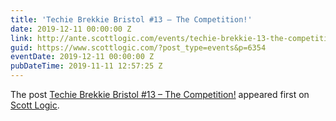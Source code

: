 ```yaml
---
title: 'Techie Brekkie Bristol #13 – The Competition!'
date: 2019-12-11 00:00:00 Z
link: http://ante.scottlogic.com/events/techie-brekkie-13-the-competition/
guid: https://www.scottlogic.com/?post_type=events&p=6354
eventDate: 2019-12-11 00:00:00 Z
pubDateTime: 2019-11-11 12:57:25 Z
---
```


<p>The post <a rel="nofollow" href="http://ante.scottlogic.com/events/techie-brekkie-13-the-competition/">Techie Brekkie Bristol #13 – The Competition!</a> appeared first on <a rel="nofollow" href="http://ante.scottlogic.com">Scott Logic</a>.</p>